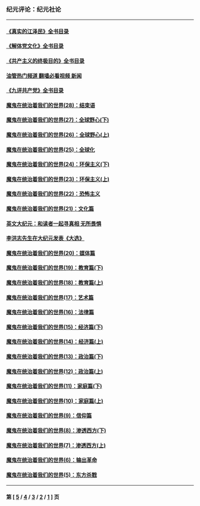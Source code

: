### 纪元评论：纪元社论
---
#### [《真实的江泽民》全书目录](../../pages/nsc422/n13721399.md?12040330) 
#### [《解体党文化》全书目录](../../pages/nsc422/n13721157.md?12040330) 
#### [《共产主义的终极目的》全书目录](../../pages/nsc422/n13721048.md?12040330) 
#### [油管热门频道 翻墙必看视频 新闻](ok?12040330)
#### [《九评共产党》全书目录](../../pages/nsc422/n13708085.md?12040330) 
#### [魔鬼在统治着我们的世界(28)：结束语](../../pages/nsc422/n10936246.md?12040330) 
#### [魔鬼在统治着我们的世界(27)：全球野心(下)](../../pages/nsc422/n10928319.md?12040330) 
#### [魔鬼在统治着我们的世界(26)：全球野心(上)](../../pages/nsc422/n10900318.md?12040330) 
#### [魔鬼在统治着我们的世界(25)：全球化](../../pages/nsc422/n10788205.md?12040330) 
#### [魔鬼在统治着我们的世界(24)：环保主义(下)](../../pages/nsc422/n10695307.md?12040330) 
#### [魔鬼在统治着我们的世界(23)：环保主义(上)](../../pages/nsc422/n10688613.md?12040330) 
#### [魔鬼在统治着我们的世界(22)：恐怖主义](../../pages/nsc422/n10614727.md?12040330) 
#### [魔鬼在统治着我们的世界(21)：文化篇](../../pages/nsc422/n10597706.md?12040330) 
#### [英文大纪元：和读者一起寻真相 无所畏惧](../../pages/nsc422/n12542027.md?12040330) 
#### [李洪志先生在大纪元发表《大选》](../../pages/nsc422/n12534746.md?12040330) 
#### [魔鬼在统治着我们的世界(20)：媒体篇](../../pages/nsc422/n10586579.md?12040330) 
#### [魔鬼在统治着我们的世界(19)：教育篇(下)](../../pages/nsc422/n10564808.md?12040330) 
#### [魔鬼在统治着我们的世界(18)：教育篇(上)](../../pages/nsc422/n10526970.md?12040330) 
#### [魔鬼在统治着我们的世界(17)：艺术篇](../../pages/nsc422/n10499093.md?12040330) 
#### [魔鬼在统治着我们的世界(16)：法律篇](../../pages/nsc422/n10485969.md?12040330) 
#### [魔鬼在统治着我们的世界(15)：经济篇(下)](../../pages/nsc422/n10469975.md?12040330) 
#### [魔鬼在统治着我们的世界(14)：经济篇(上)](../../pages/nsc422/n10457370.md?12040330) 
#### [魔鬼在统治着我们的世界(13)：政治篇(下)](../../pages/nsc422/n10448270.md?12040330) 
#### [魔鬼在统治着我们的世界(12)：政治篇(上)](../../pages/nsc422/n10444576.md?12040330) 
#### [魔鬼在统治着我们的世界(11)：家庭篇(下)](../../pages/nsc422/n10440961.md?12040330) 
#### [魔鬼在统治着我们的世界(10)：家庭篇(上)](../../pages/nsc422/n10435448.md?12040330) 
#### [魔鬼在统治着我们的世界(9)：信仰篇](../../pages/nsc422/n10432159.md?12040330) 
#### [魔鬼在统治着我们的世界(8)：渗透西方(下)](../../pages/nsc422/n10429603.md?12040330) 
#### [魔鬼在统治着我们的世界(7)：渗透西方(上)](../../pages/nsc422/n10426013.md?12040330) 
#### [魔鬼在统治着我们的世界(6)：输出革命](../../pages/nsc422/n10421536.md?12040330) 
#### [魔鬼在统治着我们的世界(5)：东方杀戮](../../pages/nsc422/n10417707.md?12040330) 

---
#### 第 [ [5](./5.md?12040330) / [4](./4.md?12040330) / [3](./3.md?12040330) / [2](./2.md?12040330) / [1](./1.md?12040330) ] 页

